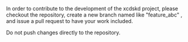 In order to contribute to the development of the xcdskd project,
please checkout the repository, create a new branch named like "feature_abc" , and issue a pull request
to have your work included.

Do not push changes directly to the repository.